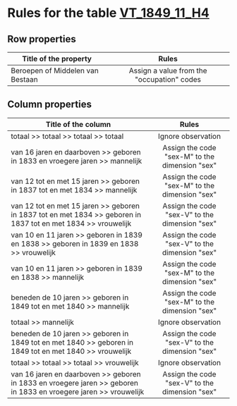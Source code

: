 # Rules for the table [VT_1849_11_H4](https://github.com/cgueret/DataDump/blob/master/xls-marked/VT_1849_11_H4_marked.xls?raw=true)
## Row properties
| Title of the property | Rules |
| --------------------- |:-----:|
|  Beroepen of Middelen van Bestaan   | Assign a value from the "occupation" codes |
## Column properties
| Title of the column | Rules |
| --------------------- |:-----:|
| totaal >> totaal >> totaal >> totaal | Ignore observation |
| van 16 jaren en daarboven >> geboren in 1833 en vroegere jaren >> mannelijk | Assign the code "sex-M" to the dimension "sex" |
| van 12 tot en met 15 jaren >> geboren in 1837 tot en met 1834 >> mannelijk | Assign the code "sex-M" to the dimension "sex" |
| van 12 tot en met 15 jaren >> geboren in 1837 tot en met 1834 >> geboren in 1837 tot en met 1834 >> vrouwelijk | Assign the code "sex-V" to the dimension "sex" |
| van 10 en 11 jaren >> geboren in 1839 en 1838 >> geboren in 1839 en 1838 >> vrouwelijk | Assign the code "sex-V" to the dimension "sex" |
| van 10 en 11 jaren >> geboren in 1839 en 1838 >> mannelijk | Assign the code "sex-M" to the dimension "sex" |
| beneden de 10 jaren >> geboren in 1849 tot en met 1840 >> mannelijk | Assign the code "sex-M" to the dimension "sex" |
| totaal >> mannelijk | Ignore observation |
| beneden de 10 jaren >> geboren in 1849 tot en met 1840 >> geboren in 1849 tot en met 1840 >> vrouwelijk | Assign the code "sex-V" to the dimension "sex" |
| totaal >> totaal >> totaal >> vrouwelijk | Ignore observation |
| van 16 jaren en daarboven >> geboren in 1833 en vroegere jaren >> geboren in 1833 en vroegere jaren >> vrouwelijk | Assign the code "sex-V" to the dimension "sex" |
